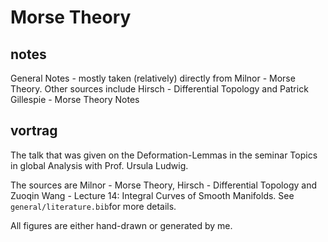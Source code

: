 # Morse Theory

## notes

General Notes - mostly taken (relatively) directly from Milnor - Morse Theory. Other sources include Hirsch - Differential Topology and Patrick Gillespie - Morse Theory Notes

## vortrag

The talk that was given on the Deformation-Lemmas in the seminar Topics in global Analysis with Prof. Ursula Ludwig.

The sources are Milnor - Morse Theory, Hirsch - Differential Topology and Zuoqin Wang - Lecture 14: Integral Curves of Smooth Manifolds. See `general/literature.bib`for more details.

All figures are either hand-drawn or generated by me.
